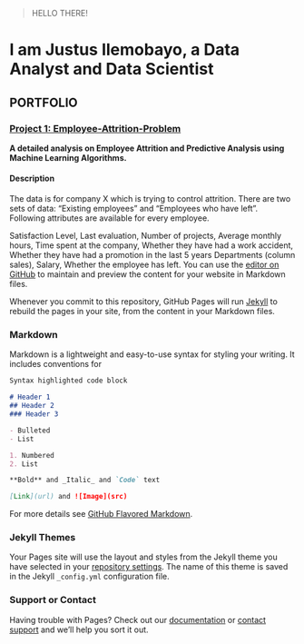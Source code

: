 > HELLO THERE!

# I am Justus Ilemobayo, a Data Analyst and Data Scientist

## PORTFOLIO

### [Project 1: Employee-Attrition-Problem](https://github.com/Justus-coded/Employee-Attrition-Problem)
**A detailed analysis on Employee Attrition and Predictive Analysis using Machine Learning Algorithms.** 

#### Description

The data is for company X which is trying to control attrition. There are two sets of data: “Existing employees” and “Employees who have left”. 
Following attributes are available for every employee.

Satisfaction Level, Last evaluation, Number of projects, Average monthly hours, Time spent at the company, Whether they have had a work accident, Whether they have had a promotion in the last 5 years
Departments (column sales),
Salary,
Whether the employee has left.
You can use the [editor on GitHub](https://github.com/Justus-coded/Justus-coded.github.io/edit/master/README.md) to maintain and preview the content for your website in Markdown files.

Whenever you commit to this repository, GitHub Pages will run [Jekyll](https://jekyllrb.com/) to rebuild the pages in your site, from the content in your Markdown files.

### Markdown

Markdown is a lightweight and easy-to-use syntax for styling your writing. It includes conventions for

```markdown
Syntax highlighted code block

# Header 1
## Header 2
### Header 3

- Bulleted
- List

1. Numbered
2. List

**Bold** and _Italic_ and `Code` text

[Link](url) and ![Image](src)
```

For more details see [GitHub Flavored Markdown](https://guides.github.com/features/mastering-markdown/).

### Jekyll Themes

Your Pages site will use the layout and styles from the Jekyll theme you have selected in your [repository settings](https://github.com/Justus-coded/Justus-coded.github.io/settings). The name of this theme is saved in the Jekyll `_config.yml` configuration file.

### Support or Contact

Having trouble with Pages? Check out our [documentation](https://docs.github.com/categories/github-pages-basics/) or [contact support](https://github.com/contact) and we’ll help you sort it out.
